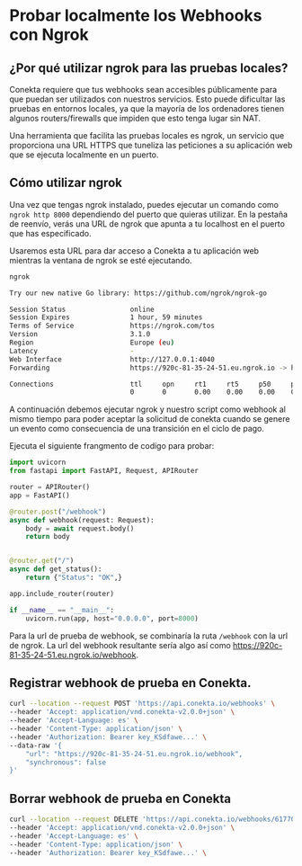 # Probar localmente los Webhooks con Ngrok

## ¿Por qué utilizar ngrok para las pruebas locales?

Conekta requiere que tus webhooks sean accesibles públicamente para que puedan ser utilizados con nuestros servicios. Esto puede dificultar las pruebas en entornos locales, ya que la mayoría de los ordenadores tienen algunos routers/firewalls que impiden que esto tenga lugar sin NAT.

Una herramienta que facilita las pruebas locales es ngrok, un servicio que proporciona una URL HTTPS que tuneliza las peticiones a su aplicación web que se ejecuta localmente en un puerto.

## Cómo utilizar ngrok

Una vez que tengas ngrok instalado, puedes ejecutar un comando como `ngrok http 8000` dependiendo del puerto que quieras utilizar. En la pestaña de reenvío, verás una URL de ngrok que apunta a tu localhost en el puerto que has especificado.

Usaremos esta URL para dar acceso a Conekta a tu aplicación web mientras la ventana de ngrok se esté ejecutando.

```bash
ngrok

Try our new native Go library: https://github.com/ngrok/ngrok-go

Session Status                online
Session Expires               1 hour, 59 minutes
Terms of Service              https://ngrok.com/tos
Version                       3.1.0
Region                        Europe (eu)
Latency                       -
Web Interface                 http://127.0.0.1:4040
Forwarding                    https://920c-81-35-24-51.eu.ngrok.io -> http://localhost:8000

Connections                   ttl     opn     rt1     rt5     p50     p90
                              0       0       0.00    0.00    0.00    0.00
```

A continuación debemos ejecutar ngrok y nuestro script como webhook al mismo tiempo para poder aceptar la solicitud de conekta cuando se genere un evento como consecuencia de una transición en el ciclo de pago.

Ejecuta el siguiente frangmento de codigo para probar:

```python
import uvicorn
from fastapi import FastAPI, Request, APIRouter

router = APIRouter()
app = FastAPI()

@router.post("/webhook")
async def webhook(request: Request):
    body = await request.body()
    return body


@router.get("/")
async def get_status():
    return {"Status": "OK",}

app.include_router(router)

if __name__ == "__main__":
    uvicorn.run(app, host="0.0.0.0", port=8000)
```

Para la url de prueba de webhook, se combinaría la ruta `/webhook` con la url de ngrok. La url del webhook resultante sería algo así como https://920c-81-35-24-51.eu.ngrok.io/webhook.

## Registrar webhook de prueba en Conekta.

```bash
curl --location --request POST 'https://api.conekta.io/webhooks' \
--header 'Accept: application/vnd.conekta-v2.0.0+json' \
--header 'Accept-Language: es' \
--header 'Content-Type: application/json' \
--header 'Authorization: Bearer key_KSdfawe...' \
--data-raw '{
	"url": "https://920c-81-35-24-51.eu.ngrok.io/webhook",
	"synchronous": false
}'
```

## Borrar webhook de prueba en Conekta

```bash
curl --location --request DELETE 'https://api.conekta.io/webhooks/617705ed0211a66aadbe7a9f' \
--header 'Accept: application/vnd.conekta-v2.0.0+json' \
--header 'Accept-Language: es' \
--header 'Content-Type: application/json' \
--header 'Authorization: Bearer key_KSdfawe...' \
```